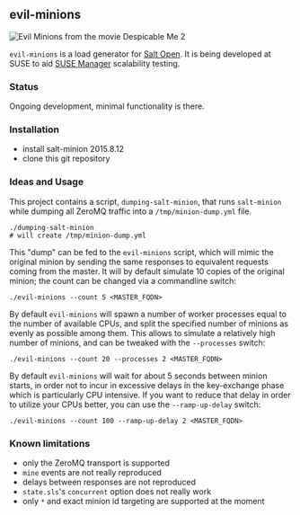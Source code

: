 ## evil-minions

![Evil Minions from the movie Despicable Me 2](https://vignette3.wikia.nocookie.net/despicableme/images/5/52/Screenshot_2016-02-10-01-09-16.jpg/revision/latest?cb=20161028002525)

`evil-minions` is a load generator for [Salt Open](https://saltstack.com/salt-open-source/). It is being developed at SUSE to aid [SUSE Manager](https://www.suse.com/products/suse-manager/) scalability testing.

### Status

Ongoing development, minimal functionality is there.

### Installation

 - install salt-minion 2015.8.12
 - clone this git repository

### Ideas and Usage

This project contains a script, `dumping-salt-minion`, that runs `salt-minion` while dumping all ZeroMQ traffic into a `/tmp/minion-dump.yml` file.

```
./dumping-salt-minion
# will create /tmp/minion-dump.yml
```

This "dump" can be fed to the `evil-minions` script, which will mimic the original minion by sending the same responses to equivalent requests coming from the master. It will by default simulate 10 copies of the original minion; the count can be changed via a commandline switch:

```
./evil-minions --count 5 <MASTER_FQDN>
```

By default `evil-minions` will spawn a number of worker processes equal to the number of available CPUs, and split the specified number of minions as evenly as possible among them. This allows to simulate a relatively high number of minions, and can be tweaked with the `--processes` switch:

```
./evil-minions --count 20 --processes 2 <MASTER_FQDN>
```

By default `evil-minions` will wait for about 5 seconds between minion starts, in order not to incur in excessive delays in the key-exchange phase which is particularly CPU intensive. If you want to reduce that delay in order to utilize your CPUs better, you can use the `--ramp-up-delay` switch:

```
./evil-minions --count 100 --ramp-up-delay 2 <MASTER_FQDN>
```

### Known limitations
 - only the ZeroMQ transport is supported
 - `mine` events are not really reproduced
 - delays between responses are not reproduced
 - `state.sls`'s `concurrent` option does not really work
 - only `*` and exact minion id targeting are supported at the moment
